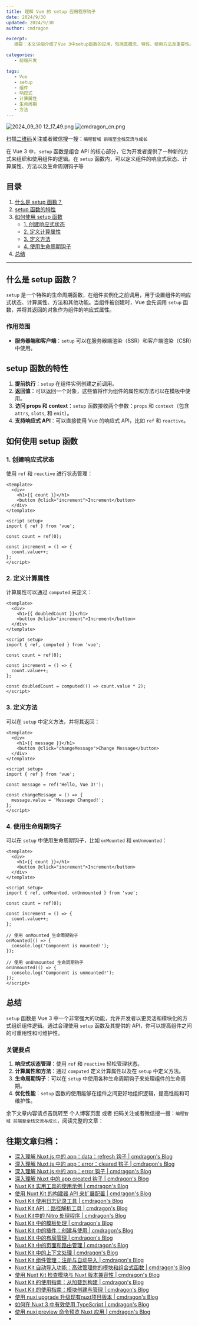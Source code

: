 ```yaml
---
title: 理解 Vue 的 setup 应用程序钩子
date: 2024/9/30
updated: 2024/9/30
author: cmdragon

excerpt:
   摘要：本文详细介绍了Vue 3中setup函数的应用，包括其概念、特性、使用方法及重要性。setup函数作为组合API的核心，在组件实例化前被调用，用于设置响应式状态、计算属性、方法和生命周期钩子，支持在SSR和CSR中使用。

categories:
   - 前端开发

tags:
   - Vue
   - setup
   - 组件
   - 响应式
   - 计算属性
   - 生命周期
   - 方法
---
```


<img src="https://static.amd794.com/blog/images/2024_09_30 12_17_49.png@blog" title="2024_09_30 12_17_49.png" alt="2024_09_30 12_17_49.png"/>


<img src="https://api2.cmdragon.cn/upload/cmder/20250304_012821924.jpg" title="cmdragon_cn.png" alt="cmdragon_cn.png"/>


扫描[二维码](https://api2.cmdragon.cn/upload/cmder/20250304_012821924.jpg)关注或者微信搜一搜：`编程智域 前端至全栈交流与成长`



在 Vue 3 中，`setup` 函数是组合 API 的核心部分，它为开发者提供了一种新的方式来组织和使用组件的逻辑。在 `setup` 函数内，可以定义组件的响应式状态、计算属性、方法以及生命周期钩子等

## 目录

1. [什么是 setup 函数？](#什么是-setup-函数)
2. [setup 函数的特性](#setup-函数的特性)
3. [如何使用 setup 函数](#如何使用-setup-函数)
   - [1. 创建响应式状态](#1-创建响应式状态)
   - [2. 定义计算属性](#2-定义计算属性)
   - [3. 定义方法](#3-定义方法)
   - [4. 使用生命周期钩子](#4-使用生命周期钩子)
4. [总结](#总结)

---

## 什么是 setup 函数？

`setup` 是一个特殊的生命周期函数，在组件实例化之前调用，用于设置组件的响应式状态、计算属性、方法和其他功能。当组件被创建时，Vue 会先调用 `setup` 函数，并将其返回的对象作为组件的响应式属性。

### 作用范围

- **服务器端和客户端**：`setup` 可以在服务器端渲染（SSR）和客户端渲染（CSR）中使用。

## setup 函数的特性

1. **提前执行**：`setup` 在组件实例创建之前调用。
2. **返回值**：可以返回一个对象，这些值将作为组件的属性和方法可以在模板中使用。
3. **访问 props 和 context**：`setup` 函数接收两个参数：`props` 和 `context`（包含 `attrs`, `slots`, 和 `emit`）。
4. **支持响应式 API**：可以直接使用 Vue 的响应式 API，比如 `ref` 和 `reactive`。

## 如何使用 setup 函数

### 1. 创建响应式状态

使用 `ref` 和 `reactive` 进行状态管理：

```vue
<template>
  <div>
    <h1>{{ count }}</h1>
    <button @click="increment">Increment</button>
  </div>
</template>

<script setup>
import { ref } from 'vue';

const count = ref(0);

const increment = () => {
  count.value++;
};
</script>
```

### 2. 定义计算属性

计算属性可以通过 `computed` 来定义：

```vue
<template>
  <div>
    <h1>{{ doubledCount }}</h1>
    <button @click="increment">Increment</button>
  </div>
</template>

<script setup>
import { ref, computed } from 'vue';

const count = ref(0);

const increment = () => {
  count.value++;
};

const doubledCount = computed(() => count.value * 2);
</script>
```

### 3. 定义方法

可以在 `setup` 中定义方法，并将其返回：

```vue
<template>
  <div>
    <h1>{{ message }}</h1>
    <button @click="changeMessage">Change Message</button>
  </div>
</template>

<script setup>
import { ref } from 'vue';

const message = ref('Hello, Vue 3!');

const changeMessage = () => {
  message.value = 'Message Changed!';
};
</script>
```

### 4. 使用生命周期钩子

可以在 `setup` 中使用生命周期钩子，比如 `onMounted` 和 `onUnmounted`：

```vue
<template>
  <div>
    <h1>{{ count }}</h1>
    <button @click="increment">Increment</button>
  </div>
</template>

<script setup>
import { ref, onMounted, onUnmounted } from 'vue';

const count = ref(0);

const increment = () => {
  count.value++;
};

// 使用 onMounted 生命周期钩子
onMounted(() => {
  console.log('Component is mounted!');
});

// 使用 onUnmounted 生命周期钩子
onUnmounted(() => {
  console.log('Component is unmounted!');
});
</script>
```

## 总结

`setup` 函数是 Vue 3 中一个非常强大的功能，允许开发者以更灵活和模块化的方式组织组件逻辑。通过合理使用 `setup` 函数及其提供的 API，你可以提高组件之间的可重用性和可维护性。

### 关键要点

1. **响应式状态管理**：使用 `ref` 和 `reactive` 轻松管理状态。
2. **计算属性和方法**：通过 `computed` 定义计算属性以及在 `setup` 中定义方法。
3. **生命周期钩子**：可以在 `setup` 中使用各种生命周期钩子来处理组件的生命周期。
4. **优化性能**：`setup` 函数的使用能够在组件之间更好地组织逻辑，提高性能和可维护性。


余下文章内容请点击跳转至 个人博客页面 或者 扫码关注或者微信搜一搜：`编程智域 前端至全栈交流与成长`，阅读完整的文章：

## 往期文章归档：

- [深入理解 Nuxt.js 中的 app：data：refresh 钩子 | cmdragon's Blog](https://blog.cmdragon.cn/posts/6f0c4f34bc45/)
- [深入理解 Nuxt.js 中的 app：error：cleared 钩子 | cmdragon's Blog](https://blog.cmdragon.cn/posts/732d62232fb8/)
- [深入理解 Nuxt.js 中的 app：error 钩子 | cmdragon's Blog](https://blog.cmdragon.cn/posts/cb83a085e7a4/)
- [深入理解 Nuxt 中的 app created 钩子 | cmdragon's Blog](https://blog.cmdragon.cn/posts/188ad06ef45a/)
- [Nuxt Kit 实用工具的使用示例 | cmdragon's Blog](https://blog.cmdragon.cn/posts/a66da411afd2/)
- [使用 Nuxt Kit 的构建器 API 来扩展配置 | cmdragon's Blog](https://blog.cmdragon.cn/posts/f6e87c3cf111/)
- [Nuxt Kit 使用日志记录工具 | cmdragon's Blog](https://blog.cmdragon.cn/posts/37ad5a680e7d/)
- [Nuxt Kit API ：路径解析工具 | cmdragon's Blog](https://blog.cmdragon.cn/posts/441492dbf6ae/)
- [Nuxt Kit中的 Nitro 处理程序 | cmdragon's Blog](https://blog.cmdragon.cn/posts/2bd1fe409aca/)
- [Nuxt Kit 中的模板处理 | cmdragon's Blog](https://blog.cmdragon.cn/posts/4cf144d7b562/)
- [Nuxt Kit 中的插件：创建与使用 | cmdragon's Blog](https://blog.cmdragon.cn/posts/080baafc9cf0/)
- [Nuxt Kit 中的布局管理 | cmdragon's Blog](https://blog.cmdragon.cn/posts/1c99e3fc4fb0/)
- [Nuxt Kit 中的页面和路由管理 | cmdragon's Blog](https://blog.cmdragon.cn/posts/85c68e006ffc/)
- [Nuxt Kit 中的上下文处理 | cmdragon's Blog](https://blog.cmdragon.cn/posts/83b074b7a330/)
- [Nuxt Kit 组件管理：注册与自动导入 | cmdragon's Blog](https://blog.cmdragon.cn/posts/1097e357ea9a/)
- [Nuxt Kit 自动导入功能：高效管理你的模块和组合式函数 | cmdragon's Blog](https://blog.cmdragon.cn/posts/54548c5422db/)
- [使用 Nuxt Kit 检查模块与 Nuxt 版本兼容性 | cmdragon's Blog](https://blog.cmdragon.cn/posts/7739f2e3f502/)
- [Nuxt Kit 的使用指南：从加载到构建 | cmdragon's Blog](https://blog.cmdragon.cn/posts/89214487bbdc/)
- [Nuxt Kit 的使用指南：模块创建与管理 | cmdragon's Blog](https://blog.cmdragon.cn/posts/4dc052ff586b/)
- [使用 nuxi upgrade 升级现有nuxt项目版本 | cmdragon's Blog](https://blog.cmdragon.cn/posts/07ce67a781de/)
- [如何在 Nuxt 3 中有效使用 TypeScript | cmdragon's Blog](https://blog.cmdragon.cn/posts/cd079a58ef40/)
- [使用 nuxi preview 命令预览 Nuxt 应用 | cmdragon's Blog](https://blog.cmdragon.cn/posts/7f243ae60d60/)
-

